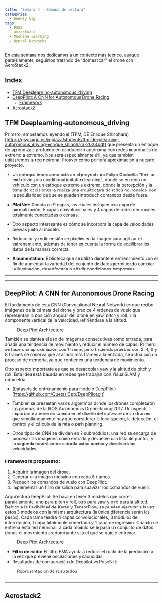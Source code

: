 ```yaml
---
title: "Semana 4 - Semana de lectura"
categories:
  - Weekly Log
tags:
  - ROS2
  - Aerostack2
  - Machine Learning
  - Neural Networks
---
```


En esta semana nos dedicamos a un contexto más teórico, aunque paralelamente, seguimos tratando de "domesticar" el drone con AeroStack2.


## Index
* [TFM Deeplearning-autonomous_driving](#tfm-deeplearning-autonomous_driving)
* [DeepPilot: A CNN for Autonomous Drone Racing](#deeppilot-a-cnn-for-autonomous-drone-racing)
    * [Framework](#framework-propuesto)
* [Aerostack2](#aerostack2)

## TFM Deeplearning-autonomous_driving
Primero, empezamos leyendo el (TFM, DE Enrique Shinohara)[https://gsyc.urjc.es/jmplaza/students/tfm-deeplearning-autonomous_driving-enrique_shinohara-2023.pdf] que presenta un enfoque de aprendizaje profundo en conducción autónoma con redes neuronales de extremo a extremo. Nos será especialmente útil, ya que también utilizaremos la red neuronal PilotNet como primera aproximación a nuestro proyecto.

* Un enfoque interesante está en el proyecto de Felipe Codevilla "End-to-end driving via conditional imitation learning", donde se entrena un vehículo con un enfoque extremo a extremo, donde la percepción y la toma de decisiones la realiza una arquitectura de redes neuronales, con la peculiaridad de que se pueden introducir comandos desde fuera.

* **PilotNet:** Consta de 9 capas, las cuales incluyen una capa de normalización, 5 capas convolucionales y 4 capas de redes neuronales totalmente conectadas o densas.

* Otro aspecto interesante es cómo se incorpora la capa de velocidades previas junto al modelo.

* Reducción y redimensión de píxeles en la imagen para agilizar el entrenamiento, además de tener en cuenta la forma de equilibrar los datos de la manera correcta.

* **Albumentation:** Biblioteca que se utiliza durante el entrenamiento con el fin de aumentar la variedad del conjunto de datos permitiendo cambiar la iluminación, desenfocarla o añadir condiciones temporales.

---
---

## DeepPilot: A CNN for Autonomous Drone Racing

El fundamento de esta CNN (Convolutional Neural Network) es que recibe imágenes de la cámara del drone y predice 4 órdenes de vuelo que representan la posición angular del drone en yaw, pitch y roll, y la componente vertical de la velocidad, refiriéndose a la altitud.

<figure class="align-center" style="width:80%">
  <img src="{{ site.url }}{{ site.baseurl }}/assets/images/post4/estructuraDeepPilot.png" alt="">
  <figcaption>Deep Pilot Architecture</figcaption>
</figure>

También se plantea el uso de imágenes consecutivas como entrada, para añadir una tendencia de movimiento y reducir el número de capas. Primero se hace una aproximación con 1 frame, pero haciendo pruebas con 2, 4, 6 y 8 frames se observa que al añadir más frames a la entrada, se actúa con un proceso de memoria, ya que contienen una tendencia de movimiento.

Otro aspecto importante es que se desacoplan yaw y la altitud de pitch y roll. Esta idea está basada en redes que trabajan con VisualSLAM y odometría.

* (Datasets de entrenamiento para modelo DeepPilot)[https://github.com/QuetzalCpp/DeepPilot.git]

* También se presentan varios algoritmos donde los drones completaron las pruebas de la IROS Autonomous Drone Racing 2017. Un aspecto importante a tener en cuenta en el diseño del software de un dron es que simultáneamente hay que considerar la localización, la detección, el control y el cálculo de la ruta o path planning.

* Otros tipos de CNN se dividen en 2 submódulos: una red se encarga de procesar las imágenes como entrada y devuelve una lista de puntos, y la segunda tendrá como entrada estos puntos y devolverá las velocidades.

### Framework propuesto:
1. Adquirir la imagen del drone.
2. Generar una imagen mosaico con cada 5 frames.
3. Predecir los comandos de vuelo con DeepPilot.
4. Implementar un filtro de salida para suavizar los comandos de vuelo.

Arquitectura DeepPilot: Se basa en tener 3 modelos que corren paralelamente, uno para pitch y roll, otro para yaw y otro para la altitud. Debido a la flexibilidad de Keras y TensorFlow, se pueden ejecutar a la vez estos 3 modelos con la misma arquitectura (la única diferencia serán los pesos). Cada rama tendrá 4 capas convolucionales, 3 módulos de intercepción, 1 capa totalmente conectada y 1 capa de regresión. Cuando se entrena esta red neuronal, a cada módulo se le pasa un conjunto de datos donde el movimiento predominante sea el que se quiere entrenar.

<figure class="align-center" style="width:80%">
  <img src="{{ site.url }}{{ site.baseurl }}/assets/images/post4/arquitectura_DeepPilot.png" alt="">
  <figcaption>Deep Pilot Architecture</figcaption>
</figure>

* **Filtro de ruido:** El filtro EMA ayuda a reducir el ruido de la predicción a la vez que previene oscilaciones y sacudidas.
* Resultados de comparación de Deepilot vs PoseNet:

<figure class="align-center" style="width:80%">
  <img src="{{ site.url }}{{ site.baseurl }}/assets/images/post4/deepPilot_vs_PoseNet.png" alt="">
  <figcaption>Representación de resultados</figcaption>
</figure>

---
---

## Aerostack2

